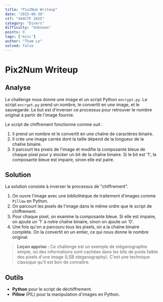 ```yaml
---
title: "Pix2Num Writeup"
date: "2025-06-30"
ctf: "404CTF 2025"
category: "Divers"
difficulty: "Unknown"
points: 0
tags: ['misc']
author: "Tham Le"
solved: false
---
```


# Pix2Num Writeup

## Analyse

Le challenge nous donne une image et un script Python `encrypt.py`. Le script `encrypt.py` prend un nombre, le convertit en une image, et le sauvegarde. Le but est d'inverser ce processus pour retrouver le nombre original à partir de l'image fournie.

Le script de chiffrement fonctionne comme suit :

1.  Il prend un nombre et le convertit en une chaîne de caractères binaire.
2.  Il crée une image carrée dont la taille dépend de la longueur de la chaîne binaire.
3.  Il parcourt les pixels de l'image et modifie la composante bleue de chaque pixel pour y stocker un bit de la chaîne binaire. Si le bit est '1', la composante bleue est impaire, sinon elle est paire.

## Solution

La solution consiste à inverser le processus de "chiffrement".

1.  On ouvre l'image avec une bibliothèque de traitement d'images comme `Pillow` en Python.
2.  On parcourt les pixels de l'image dans le même ordre que le script de chiffrement.
3.  Pour chaque pixel, on examine la composante bleue. Si elle est impaire, on ajoute un '1' à notre chaîne binaire, sinon on ajoute un '0'.
4.  Une fois qu'on a parcouru tous les pixels, on a la chaîne binaire complète. On la convertit en un entier, ce qui nous donne le nombre original.

> **Leçon apprise :** Ce challenge est un exemple de stéganographie simple, où des informations sont cachées dans les bits de poids faible des pixels d'une image (LSB steganography). C'est une technique classique qu'il est bon de connaître.

## Outils

-   **Python** pour le script de déchiffrement.
-   **Pillow** (PIL) pour la manipulation d'images en Python.
